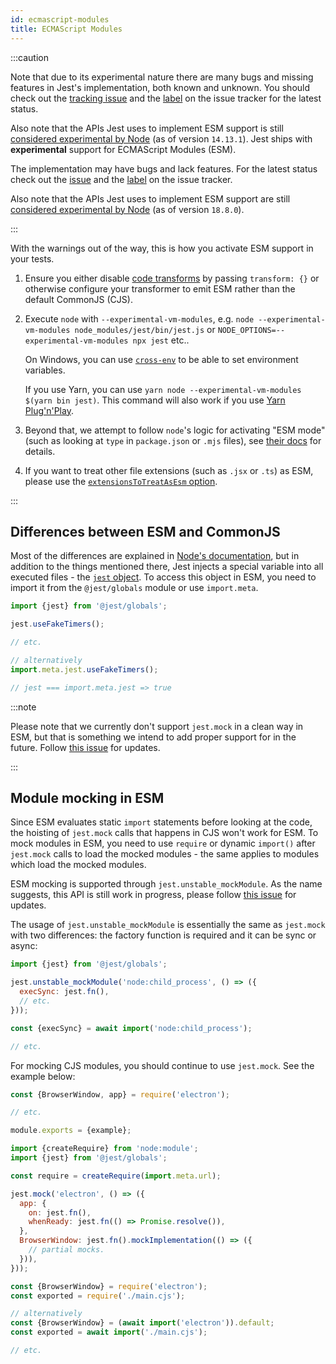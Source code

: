 ```yaml
---
id: ecmascript-modules
title: ECMAScript Modules
---
```


:::caution

Note that due to its experimental nature there are many bugs and missing features in Jest's implementation, both known and unknown. You should check out the [tracking issue](https://github.com/facebook/jest/issues/9430) and the [label](https://github.com/facebook/jest/labels/ES%20Modules) on the issue tracker for the latest status.

Also note that the APIs Jest uses to implement ESM support is still [considered experimental by Node](https://nodejs.org/api/vm.html#vm_class_vm_module) (as of version `14.13.1`).
Jest ships with **experimental** support for ECMAScript Modules (ESM).

The implementation may have bugs and lack features. For the latest status check out the [issue](https://github.com/facebook/jest/issues/9430) and the [label](https://github.com/facebook/jest/labels/ES%20Modules) on the issue tracker.

Also note that the APIs Jest uses to implement ESM support are still [considered experimental by Node](https://nodejs.org/api/vm.html#vm_class_vm_module) (as of version `18.8.0`).

:::

With the warnings out of the way, this is how you activate ESM support in your tests.

1. Ensure you either disable [code transforms](./configuration#transform-objectstring-pathtotransformer--pathtotransformer-object) by passing `transform: {}` or otherwise configure your transformer to emit ESM rather than the default CommonJS (CJS).
1. Execute `node` with `--experimental-vm-modules`, e.g. `node --experimental-vm-modules node_modules/jest/bin/jest.js` or `NODE_OPTIONS=--experimental-vm-modules npx jest` etc..

   On Windows, you can use [`cross-env`](https://github.com/kentcdodds/cross-env) to be able to set environment variables.

   If you use Yarn, you can use `yarn node --experimental-vm-modules $(yarn bin jest)`. This command will also work if you use [Yarn Plug'n'Play](https://yarnpkg.com/features/pnp).

1. Beyond that, we attempt to follow `node`'s logic for activating "ESM mode" (such as looking at `type` in `package.json` or `.mjs` files), see [their docs](https://nodejs.org/api/esm.html#esm_enabling) for details.
1. If you want to treat other file extensions (such as `.jsx` or `.ts`) as ESM, please use the [`extensionsToTreatAsEsm` option](Configuration.md#extensionstotreatasesm-arraystring).

:::
## Differences between ESM and CommonJS

Most of the differences are explained in [Node's documentation](https://nodejs.org/api/esm.html#esm_differences_between_es_modules_and_commonjs), but in addition to the things mentioned there, Jest injects a special variable into all executed files - the [`jest` object](JestObjectAPI.md). To access this object in ESM, you need to import it from the `@jest/globals` module or use `import.meta`.

```js
import {jest} from '@jest/globals';

jest.useFakeTimers();

// etc.

// alternatively
import.meta.jest.useFakeTimers();

// jest === import.meta.jest => true
```
:::note


Please note that we currently don't support `jest.mock` in a clean way in ESM, but that is something we intend to add proper support for in the future. Follow [this issue](https://github.com/facebook/jest/issues/10025) for updates.

:::

## Module mocking in ESM

Since ESM evaluates static `import` statements before looking at the code, the hoisting of `jest.mock` calls that happens in CJS won't work for ESM. To mock modules in ESM, you need to use `require` or dynamic `import()` after `jest.mock` calls to load the mocked modules - the same applies to modules which load the mocked modules.

ESM mocking is supported through `jest.unstable_mockModule`. As the name suggests, this API is still work in progress, please follow [this issue](https://github.com/facebook/jest/issues/10025) for updates.

The usage of `jest.unstable_mockModule` is essentially the same as `jest.mock` with two differences: the factory function is required and it can be sync or async:

```js
import {jest} from '@jest/globals';

jest.unstable_mockModule('node:child_process', () => ({
  execSync: jest.fn(),
  // etc.
}));

const {execSync} = await import('node:child_process');

// etc.
```

For mocking CJS modules, you should continue to use `jest.mock`. See the example below:

```js title="main.cjs"
const {BrowserWindow, app} = require('electron');

// etc.

module.exports = {example};
```

```js title="main.test.cjs"
import {createRequire} from 'node:module';
import {jest} from '@jest/globals';

const require = createRequire(import.meta.url);

jest.mock('electron', () => ({
  app: {
    on: jest.fn(),
    whenReady: jest.fn(() => Promise.resolve()),
  },
  BrowserWindow: jest.fn().mockImplementation(() => ({
    // partial mocks.
  })),
}));

const {BrowserWindow} = require('electron');
const exported = require('./main.cjs');

// alternatively
const {BrowserWindow} = (await import('electron')).default;
const exported = await import('./main.cjs');

// etc.
```


